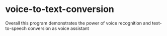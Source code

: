 # voice-to-text-conversion
Overall this program demonstrates the power of voice recognition and text-to-speech conversion as voice assistant
